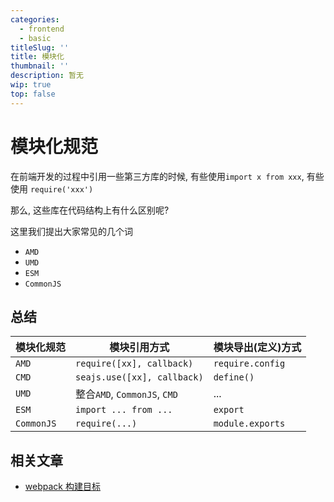 ```yaml
---
categories:
  - frontend
  - basic
titleSlug: ''
title: 模块化
thumbnail: ''
description: 暂无
wip: true
top: false
---
```

# 模块化规范

在前端开发的过程中引用一些第三方库的时候, 有些使用`import x from xxx`, 有些使用 `require('xxx')`

那么, 这些库在代码结构上有什么区别呢?

这里我们提出大家常见的几个词
+ `AMD`
+ `UMD`
+ `ESM`
+ `CommonJS`

## 总结

| 模块化规范      | 模块引用方式                      | 模块导出(定义)方式       |
|------------|-----------------------------|------------------|
| `AMD`      | `require([xx], callback)`   | `require.config` |
| `CMD`      | `seajs.use([xx], callback)` | `define()`       |
| `UMD`      | 整合`AMD`, `CommonJS`, `CMD`  | ...              |
| `ESM`      | `import ... from ...`       | `export`         |
| `CommonJS` | `require(...)`              | `module.exports` |


## 相关文章

+ [webpack 构建目标](../../TE.工程化/webpack/构建.md)
